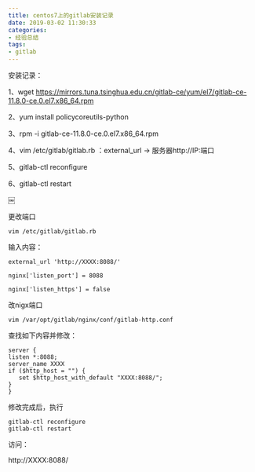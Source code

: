 ```yaml
---
title: centos7上的gitlab安装记录
date: 2019-03-02 11:30:33
categories: 
- 经验总结
tags:
- gitlab
---
```



安装记录：

1、wget  https://mirrors.tuna.tsinghua.edu.cn/gitlab-ce/yum/el7/gitlab-ce-11.8.0-ce.0.el7.x86_64.rpm  

2、yum install policycoreutils-python 

3、rpm -i gitlab-ce-11.8.0-ce.0.el7.x86_64.rpm

4、vim /etc/gitlab/gitlab.rb   ：external_url -> 服务器http://IP:端口

5、gitlab-ctl reconfigure

6、gitlab-ctl restart

￼

更改端口

```
vim /etc/gitlab/gitlab.rb
```

输入内容：

```
external_url 'http://XXXX:8088/'

nginx['listen_port'] = 8088

nginx['listen_https'] = false
```

改nigx端口

```
vim /var/opt/gitlab/nginx/conf/gitlab-http.conf
```

查找如下内容并修改：

```
server {
listen *:8088;
server_name XXXX
if ($http_host = "") {
   set $http_host_with_default "XXXX:8088/";
}
}
```

修改完成后，执行

```
gitlab-ctl reconfigure
gitlab-ctl restart
```

访问：

http://XXXX:8088/


